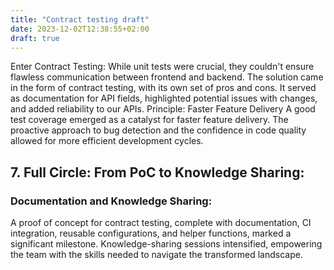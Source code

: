 ```yaml
---
title: "Contract testing draft"
date: 2023-12-02T12:38:55+02:00
draft: true
---
```


Enter Contract Testing:
While unit tests were crucial, they couldn't ensure flawless communication between frontend and backend. The solution came in the form of contract testing, with its own set of pros and cons. It served as documentation for API fields, highlighted potential issues with changes, and added reliability to our APIs.
Principle: Faster Feature Delivery
A good test coverage emerged as a catalyst for faster feature delivery. The proactive approach to bug detection and the confidence in code quality allowed for more efficient development cycles.

## 7. Full Circle: From PoC to Knowledge Sharing:
### Documentation and Knowledge Sharing:
A proof of concept for contract testing, complete with documentation, CI integration, reusable configurations,
and helper functions, marked a significant milestone. Knowledge-sharing sessions intensified, empowering the team with
the skills needed to navigate the transformed landscape.